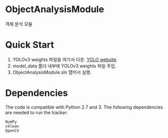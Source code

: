 # ObjectAnalysisModule
객체 분석 모듈

# Quick Start

1. YOLOv3 weights 파일을 여기서 다운. [YOLO website](http://pjreddie.com/darknet/yolo/).
2. model_data 폴더 내부에 YOLOv3 weights 파일 주입.
3. ObjectAnalysisModule.sln 열어서 실행.

# Dependencies

The code is compatible with Python 2.7 and 3. The following dependencies are needed to run the tracker:

    NumPy
    sklean
    OpenCV
